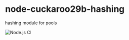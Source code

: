 # node-cuckaroo29b-hashing
hashing module for pools

![Node.js CI](https://github.com/tubedev2000/node-cuckaroo29b-hashing/workflows/Node.js%20CI/badge.svg)
